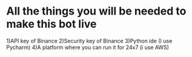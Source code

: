 # All the things you will be needed  to make this bot  live
1)API key of Binance
2)Security key of Binance
3)Python ide (I use Pycharm)
4)A platform where you can run it for 24x7 (i use AWS)

